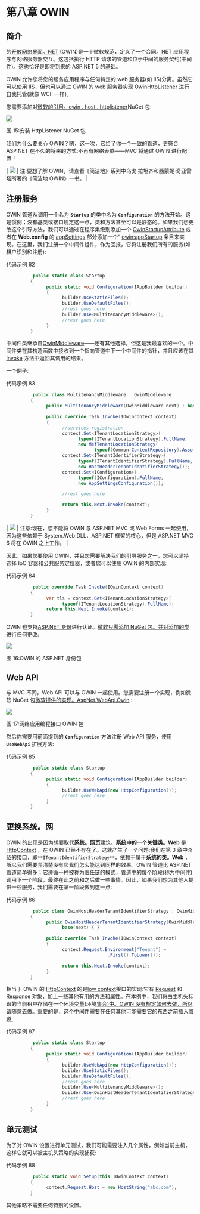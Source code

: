 # 第八章 OWIN

## 简介

的[开放网络界面。NET](http://owin.org/) (OWIN)是一个微软规范，定义了一个合同。NET 应用程序与网络服务器交互。这包括执行 HTTP 请求的管道和位于中间的服务契约(中间件)。这也恰好是即将到来的 ASP.NET 5 的基础。

OWIN 允许您将您的服务应用程序与任何特定的 web 服务器(如 IIS)分离。虽然它可以使用 IIS，但也可以通过 OWIN 的 web 服务器实现 [OwinHttpListener](https://msdn.microsoft.com/en-us/library/microsoft.owin.host.httplistener.owinhttplistener%28v=vs.113%29.aspx) 进行自我托管(就像 WCF 一样)。

您需要添加对[微软的引用。owin . host . httplistener](https://www.nuget.org/packages/Microsoft.Owin.Host.HttpListener/)NuGet 包:

![](../Images/image036.png)

图 15:安装 HttpListener NuGet 包

我们为什么要关心 OWIN？嗯，这一次，它给了你一个一致的管道，更符合 ASP.NET 在不久的将来的方式:不再有网络表单——MVC 将通过 OWIN 进行配置！

| ![](../Images/note.png) | 注:要想了解 OWIN，请查看《简洁地》系列中乌戈·拉坦齐和西蒙妮·奇亚雷塔所著的《简洁地 OWIN》一书。 |

## 注册服务

OWIN 管道从调用一个名为 **`Startup`** 的类中名为 **`Configuration`** 的方法开始。这是惯例；没有基类或接口规定这一点，类和方法甚至可以是静态的。如果我们想更改这个引导方法，我们可以通过在程序集级别添加一个 [OwinStartupAttribute](https://msdn.microsoft.com/en-us/library/microsoft.owin.owinstartupattribute(v=vs.113).aspx) 或者在 **Web.config** 的 [appSettings](https://msdn.microsoft.com/en-us/library/aa903313%28v=vs.71%29.aspx) 部分添加一个“ [owin:appStartup](http://www.asp.net/aspnet/overview/owin-and-katana/owin-startup-class-detection) 条目来实现。在这里，我们注册一个中间件组件，作为回报，它将注册我们所有的服务(如租户识别和注册):

代码示例 82

```cs
          public static class Startup
         {
               public static void Configuration(IAppBuilder builder)
               {
                     builder.UseStaticFiles();
                     builder.UseDefaultFiles();
                     //rest goes here
                     builder.Use<MultitenancyMiddleware>();
                     //rest goes here
               }
         }

```

中间件类继承自[OwinMiddleware](https://msdn.microsoft.com/en-us/library/microsoft.owin.owinmiddleware%28v=vs.113%29.aspx)——还有其他选择，但这是我最喜欢的一个。中间件类在其构造函数中接收到一个指向管道中下一个中间件的指针，并且应该在其 [Invoke](https://msdn.microsoft.com/en-us/library/dn270632(v=vs.113).aspx) 方法中返回其调用的结果。

一个例子:

代码示例 83

```cs
          public class MultitenancyMiddleware : OwinMiddleware
         {
               public MultitenancyMiddleware(OwinMiddleware next) : base(next) {      }

               public override Task Invoke(IOwinContext context)
               {
                     //services registration
                     context.Set<ITenantLocationStrategy>(
                           typeof(ITenantLocationStrategy).FullName, 
                           new MefTenantLocationStrategy(
                                 typeof(Common.ContextRepository).Assembly));
                     context.Set<ITenantIdentifierStrategy>(
                           typeof(ITenantIdentifierStrategy).FullName, 
                           new HostHeaderTenantIdentifierStrategy());
                     context.Set<IConfiguration>(
                           typeof(IConfiguration).FullName, 
                           new AppSettingsConfiguration());  

                     //rest goes here

                     return this.Next.Invoke(context);
               }
         }

```

| ![](../Images/note.png) | 注意:现在，您不能将 OWIN 与 ASP.NET MVC 或 Web Forms 一起使用，因为这些依赖于 System.Web.DLL，ASP.NET 框架的核心，但是 ASP.NET MVC 6 将在 OWIN 之上工作。 |

因此，如果您要使用 OWIN，并且您需要解决我们的引导服务之一，您可以坚持选择 IoC 容器和公共服务定位器，或者您可以使用 OWIN 的内部实现:

代码示例 84

```cs
          public override Task Invoke(IOwinContext context)
         {
               var tls = context.Get<ITenantLocationStrategy>(
                     typeof(ITenantLocationStrategy).FullName);
               return this.Next.Invoke(context);
         }

```

OWIN 也支持[ASP.NET 身份](http://www.asp.net/identity)进行认证。[微软只需添加 NuGet 包。并对添加的类进行任何更改:](https://www.nuget.org/packages/Microsoft.AspNet.Identity.Owin/)

![](../Images/image037.png)

图 16:OWIN 的 ASP.NET 身份包

## Web API

与 MVC 不同，Web API 可以与 OWIN 一起使用。您需要注册一个实现，例如微软 NuGet 包[微软提供的实现。AspNet.WebApi.Owin](https://www.nuget.org/packages/Microsoft.AspNet.WebApi.Owin/) :

![](../Images/image038.jpg)

图 17:网络应用编程接口 OWIN 包

然后你需要用前面提到的 **`Configuration`** 方法注册 Web API 服务，使用 **`UseWebApi`** 扩展方法:

代码示例 85

```cs
          public static class Startup
         {
               public static void Configuration(IAppBuilder builder)
               {
                     builder.UseWebApi(new HttpConfiguration());
                     //rest goes here
               }
         }

```

## 更换系统。网

OWIN 的出现是因为想要取代**系统。网页**建筑。**系统中的一个关键类。Web** 是 [HttpContext](https://msdn.microsoft.com/en-us/library/system.web.httpcontext%28v=vs.110%29.aspx) ，在 OWIN 已经不存在了。这就产生了一个问题:我们在第 3 章中介绍的接口，即`**ITenantIdentifierStrategy**`，依赖于属于**系统的类。Web** ，所以我们需要弄清楚没有它我们怎么能达到同样的效果。OWIN 管道比 ASP.NET 管道简单得多；它遵循一种被称为[责任链](http://en.wikipedia.org/wiki/Chain-of-responsibility_pattern)的模式，管道中的每个阶段(称为中间件)调用下一个阶段，最终在此之前和之后做一些事情。因此，如果我们想为其他人提供一些服务，我们需要在第一阶段做到这一点:

代码示例 86

```cs
          public class OwinHostHeaderTenantIdentifierStrategy : OwinMiddleware
         {
               public OwinHostHeaderTenantIdentifierStrategy(OwinMiddleware next):
                     base(next) { }

               public override Task Invoke(IOwinContext context)
               {
                     context.Request.Environment["Tenant"] =                    TenantsConfiguration.GetTenants().Single(x =>                    x.Name == context.Request.Host.Value.Split(':')
                                      .First().ToLower());

                     return this.Next.Invoke(context);
               }
         }

```

相当于 OWIN 的 [HttpContext](https://msdn.microsoft.com/en-us/library/system.web.httpcontext%28v=vs.110%29.aspx) 的是[low context](https://msdn.microsoft.com/en-us/library/microsoft.owin.iowincontext(v=vs.113).aspx)接口的实现:它有 [Request](https://msdn.microsoft.com/en-us/library/microsoft.owin.iowincontext.request(v=vs.113).aspx) 和 [Response](https://msdn.microsoft.com/en-us/library/microsoft.owin.iowincontext.response(v=vs.113).aspx) 对象，加上一些其他有用的方法和属性。在本例中，我们将由主机头标识的当前租户存储在一个环境变量(环境[集合)中。OWIN 没有规定如何去做，所以请随意去做。重要的是，这个中间件需要在任何其他可能需要它的东西之前插入管道:](https://msdn.microsoft.com/en-us/library/microsoft.owin.iowinrequest.environment%28v=vs.113%29.aspx)

代码示例 87

```cs
          public static class Startup
         {
               public static void Configuration(IAppBuilder builder)
               {
                     builder.UseWebApi(new HttpConfiguration());
                     builder.UseStaticFiles();
                     builder.UseDefaultFiles();
                     //rest goes here
                     builder.Use<MultitenancyMiddleware>();
                     builder.Use<OwinHostHeaderTenantIdentifierStrategy>();
                     //rest goes here
               }
         }

```

## 单元测试

为了对 OWIN 设置进行单元测试，我们可能需要注入几个属性，例如当前主机，这样它就可以被主机头策略的实现捕获:

代码示例 88

```cs
          public static void Setup(this IOwinContext context)
         {
               context.Request.Host = new HostString("abc.com");
         }

```

其他策略不需要任何特别的设置。